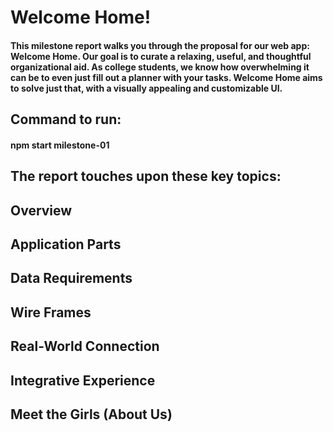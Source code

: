 # Welcome Home!

#### This milestone report walks you through the proposal for our web app: Welcome Home. Our goal is to curate a relaxing, useful, and thoughtful organizational aid. As college students, we know how overwhelming it can be to even just fill out a planner with your tasks. Welcome Home aims to solve just that, with a visually appealing and customizable UI. 

## Command to run: 
#### npm start milestone-01 

## The report touches upon these key topics:

## Overview
## Application Parts
## Data Requirements
## Wire Frames
## Real-World Connection
## Integrative Experience
## Meet the Girls (About Us)


